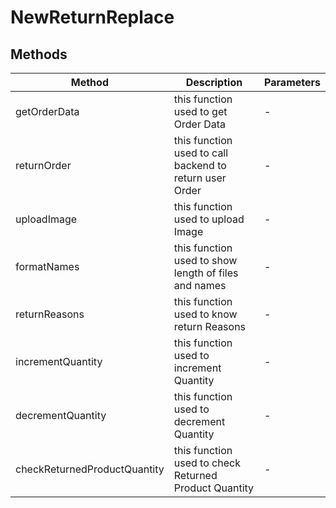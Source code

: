 # NewReturnReplace

## Methods

<!-- @vuese:NewReturnReplace:methods:start -->
|Method|Description|Parameters|
|---|---|---|
|getOrderData|this function used to get Order Data|-|
|returnOrder|this function used to call backend to return user Order|-|
|uploadImage|this function used to upload Image|-|
|formatNames|this function used to show length of files and names|-|
|returnReasons|this function used to know return Reasons|-|
|incrementQuantity|this function used to increment Quantity|-|
|decrementQuantity|this function used to decrement Quantity|-|
|checkReturnedProductQuantity|this function used to check Returned Product Quantity|-|

<!-- @vuese:NewReturnReplace:methods:end -->


